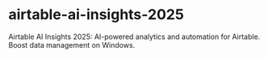 # airtable-ai-insights-2025
Airtable AI Insights 2025: AI-powered analytics and automation for Airtable. Boost data management on Windows.
